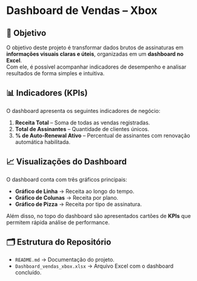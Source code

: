 # Dashboard de Vendas – Xbox

## 📌 Objetivo
O objetivo deste projeto é transformar dados brutos de assinaturas em **informações visuais claras e úteis**, organizadas em um **dashboard no Excel**.  
Com ele, é possível acompanhar indicadores de desempenho e analisar resultados de forma simples e intuitiva.

## 📊 Indicadores (KPIs)
O dashboard apresenta os seguintes indicadores de negócio:
1. **Receita Total** – Soma de todas as vendas registradas.
2. **Total de Assinantes** – Quantidade de clientes únicos.
3. **% de Auto-Renewal Ativo** – Percentual de assinantes com renovação automática habilitada.

## 📈 Visualizações do Dashboard
O dashboard conta com três gráficos principais:
- **Gráfico de Linha** → Receita ao longo do tempo.  
- **Gráfico de Colunas** → Receita por plano.  
- **Gráfico de Pizza** → Receita por tipo de assinatura.  

Além disso, no topo do dashboard são apresentados cartões de **KPIs** que permitem rápida análise de performance.

## 🗂️ Estrutura do Repositório
- `README.md` → Documentação do projeto.
- `Dashboard_vendas_xbox.xlsx` → Arquivo Excel com o dashboard concluído.    

